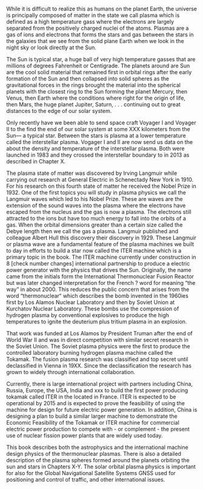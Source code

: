 While it is difficult to realize this as humans on the planet Earth, the universe is principally composed of matter in the state we call plasma which is defined as a high temperature gass where the electrons are largely separated from the positively charged nuclei of the atoms. Plasmas are a gas of ions and electrons that forms the stars and gas between the stars in the galaxies that we see from the solid plane Earth when we look in the night sky or look directly at the Sun. 

The Sun is typical star, a huge ball of very high temperature gasses that are millions of degrees Fahrenheit or Centigrade. The planets around are Sun are the cool solid material that remained first in orbital rings after the early formation of the Sun and then collapsed into solid spheres as the gravitational forces in the rings brought the material into the spherical planets with the closest ring to the Sun forming the planet Mercury, then Venus, then Earth where the conditions where right for the origin of life, then Mars, the huge planet Jupiter, Saturn, . . .  continuing out to great distances to the edge of our solar system.

Only recently have we been able to send space craft Voyager I and Voyager II to the find the end of our solar system at some XXX kilometers from the Sun— a typical star. Between the stars is plasma at a lower temperature called the interstellar plasma. Vogager I and II are now send us data on the about the density and temperature of the interstellar plasma. Both were launched in 1983 and they crossed the interstellar boundary to in 2013 as described in Chapter X.  

The plasma state of matter was discovered by Irving Langmuir while carrying out research at General Electric in Schenectady New York in 1910.  For his research on this fourth state of matter he received the Nobel Prize in 1932.  One of the first topics you will study in plasma physics we call the Langmuir waves which led to his Nobel Prize.  These are waves are the extension of the sound waves into the plasma where the electrons have escaped from the nucleus and the gas is now a plasma.  The electrons still attracted to the ions but have too much energy to fall into the orbits of a gas. When the orbital dimensions greater than a certain size called the Debye length then we call the gas a plasma. Langmuir published and colleague Albert Hull this discovery their discovery in 1929. These Langmuir or plasma wave are a fundamental feature of the plasma machines we built to day in efforts to build a star now called the ITER machine which is a primary topic in the book. The ITER machine currently under construction in 8 [check number changes] international partnership to produce a electric power generator with the physics that drives the Sun. Originally, the name came from the initials form the International Thermonuclear Fusion Reactor but was later changed interpretation for the French ? word for meaning “the way” in about 2000.  This reduces the public   concern that arises from the word “thermonuclear“ which describes the bomb invented in the 1960ies first by Los Alamos Nuclear Laboratory and then by Soviet Union at  Kurchatov Nuclear Laboratory.  These bombs use the compression of hydrogen plasma by conventional explosives to produce the high temperatures to ignite the deuterium plus tritium plasma in an explosion. 

That work was funded at Los Alamos by President Truman after the end of World War II and was in direct competition with similar secret research in the Soviet Union.  The Soviet plasma physics were the first to produce the controlled laboratory burning hydrogen plasma machine called the Tokamak. The fusion plasma research was classified and top secret until declassified in Vienna in 19XX.  Since the declassification the research has grown to widely through international collaboration. 



Currently, there is large international project with partners including China, Russia, Europe, the USA, India and xxx to build the first power producing tokamak called ITER in the located in France. ITER is expected to be operational by 2015 and is expected to prove the feasibility of using the machine for design for future electric power generation. In addition, China is designing a plan to build a similar larger machine to demonstrate the Economic Feasibility of the Tokamak or ITER machine for commercial electric power production to compete with - or complement - the present use of nuclear fission power plants that are widely used today.  



This book describes both the astrophysics and the international machine design physics of the thermonuclear plasmas. There is also a detailed description of the plasma spheres formed around the planets orbiting the sun and stars in Chapters X-Y.  The solar orbital plasma physics is important for also for the Global Navigational Satellite Systems GNSS used for positioning and control of traffic, and other international issues. 
